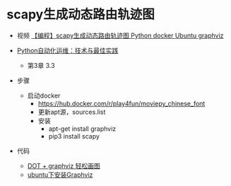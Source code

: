 
# scapy生成动态路由轨迹图

- 视频 [【编程】scapy生成动态路由轨迹图 Python docker Ubuntu graphviz](https://www.bilibili.com/video/BV15r4y1K7wj/)

- [Python自动化运维：技术与最佳实践](https://union-click.jd.com/jdc?e=&p=AyIGZRhfHQARDlMTWRUyEgZUGF8RAxQBVRNZHQIiQwpDBUoyS0IQWhkeHAxBFQQAQB1AWQkFGk1dRFkRdQtUWgxxAV4pVEBkRAtfGhtASEM7Qw4ZAhMGVh9fFAQUB10ZUxUVRUQLR1dHQ1AQAlgFSQ5ARhcrW09SVno0YBN3QBFVBxM7EUVVDlRGKxkOIgZlG1oUAxYOVh9SFzIiB1IrGnsCEwNSGF0UAyIGZRtcFQIbD1AfXRIAEg5lHFscMkJbBVADSlQRBlATayUyETdlK1slASJFO09aQgRCAgZLCBBQGgIGTw9GB0dUXR1fF1YVB1QTXBILIgVUGl8c) 
    - 第3章 3.3
  
- 步骤
    - 启动docker
        - https://hub.docker.com/r/play4fun/moviepy_chinese_font
        - 更新apt源，sources.list
        - 安装
            - apt-get install graphviz
            - pip3 install scapy
            
- 代码
    - [DOT + graphviz 轻松画图](https://www.cnblogs.com/alenoscar/p/6064737.html)
    - [ubuntu下安装Graphviz](https://blog.csdn.net/caiandyong/article/details/44408831)
    
